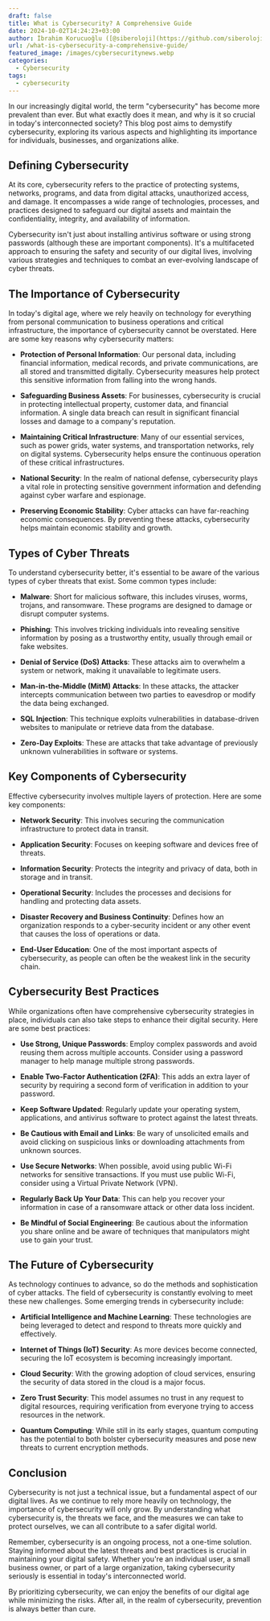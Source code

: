```yaml
---
draft: false
title: What is Cybersecurity? A Comprehensive Guide
date: 2024-10-02T14:24:23+03:00
author: İbrahim Korucuoğlu ([@siberoloji](https://github.com/siberoloji))
url: /what-is-cybersecurity-a-comprehensive-guide/
featured_image: /images/cybersecuritynews.webp
categories:
  - Cybersecurity
tags:
  - cybersecurity
---
```



In our increasingly digital world, the term "cybersecurity" has become more prevalent than ever. But what exactly does it mean, and why is it so crucial in today's interconnected society? This blog post aims to demystify cybersecurity, exploring its various aspects and highlighting its importance for individuals, businesses, and organizations alike.



## Defining Cybersecurity



At its core, cybersecurity refers to the practice of protecting systems, networks, programs, and data from digital attacks, unauthorized access, and damage. It encompasses a wide range of technologies, processes, and practices designed to safeguard our digital assets and maintain the confidentiality, integrity, and availability of information.



Cybersecurity isn't just about installing antivirus software or using strong passwords (although these are important components). It's a multifaceted approach to ensuring the safety and security of our digital lives, involving various strategies and techniques to combat an ever-evolving landscape of cyber threats.



## The Importance of Cybersecurity



In today's digital age, where we rely heavily on technology for everything from personal communication to business operations and critical infrastructure, the importance of cybersecurity cannot be overstated. Here are some key reasons why cybersecurity matters:


* **Protection of Personal Information**: Our personal data, including financial information, medical records, and private communications, are all stored and transmitted digitally. Cybersecurity measures help protect this sensitive information from falling into the wrong hands.

* **Safeguarding Business Assets**: For businesses, cybersecurity is crucial in protecting intellectual property, customer data, and financial information. A single data breach can result in significant financial losses and damage to a company's reputation.

* **Maintaining Critical Infrastructure**: Many of our essential services, such as power grids, water systems, and transportation networks, rely on digital systems. Cybersecurity helps ensure the continuous operation of these critical infrastructures.

* **National Security**: In the realm of national defense, cybersecurity plays a vital role in protecting sensitive government information and defending against cyber warfare and espionage.

* **Preserving Economic Stability**: Cyber attacks can have far-reaching economic consequences. By preventing these attacks, cybersecurity helps maintain economic stability and growth.
## Types of Cyber Threats



To understand cybersecurity better, it's essential to be aware of the various types of cyber threats that exist. Some common types include:


* **Malware**: Short for malicious software, this includes viruses, worms, trojans, and ransomware. These programs are designed to damage or disrupt computer systems.

* **Phishing**: This involves tricking individuals into revealing sensitive information by posing as a trustworthy entity, usually through email or fake websites.

* **Denial of Service (DoS) Attacks**: These attacks aim to overwhelm a system or network, making it unavailable to legitimate users.

* **Man-in-the-Middle (MitM) Attacks**: In these attacks, the attacker intercepts communication between two parties to eavesdrop or modify the data being exchanged.

* **SQL Injection**: This technique exploits vulnerabilities in database-driven websites to manipulate or retrieve data from the database.

* **Zero-Day Exploits**: These are attacks that take advantage of previously unknown vulnerabilities in software or systems.
## Key Components of Cybersecurity



Effective cybersecurity involves multiple layers of protection. Here are some key components:


* **Network Security**: This involves securing the communication infrastructure to protect data in transit.

* **Application Security**: Focuses on keeping software and devices free of threats.

* **Information Security**: Protects the integrity and privacy of data, both in storage and in transit.

* **Operational Security**: Includes the processes and decisions for handling and protecting data assets.

* **Disaster Recovery and Business Continuity**: Defines how an organization responds to a cyber-security incident or any other event that causes the loss of operations or data.

* **End-User Education**: One of the most important aspects of cybersecurity, as people can often be the weakest link in the security chain.
## Cybersecurity Best Practices



While organizations often have comprehensive cybersecurity strategies in place, individuals can also take steps to enhance their digital security. Here are some best practices:


* **Use Strong, Unique Passwords**: Employ complex passwords and avoid reusing them across multiple accounts. Consider using a password manager to help manage multiple strong passwords.

* **Enable Two-Factor Authentication (2FA)**: This adds an extra layer of security by requiring a second form of verification in addition to your password.

* **Keep Software Updated**: Regularly update your operating system, applications, and antivirus software to protect against the latest threats.

* **Be Cautious with Email and Links**: Be wary of unsolicited emails and avoid clicking on suspicious links or downloading attachments from unknown sources.

* **Use Secure Networks**: When possible, avoid using public Wi-Fi networks for sensitive transactions. If you must use public Wi-Fi, consider using a Virtual Private Network (VPN).

* **Regularly Back Up Your Data**: This can help you recover your information in case of a ransomware attack or other data loss incident.

* **Be Mindful of Social Engineering**: Be cautious about the information you share online and be aware of techniques that manipulators might use to gain your trust.
## The Future of Cybersecurity



As technology continues to advance, so do the methods and sophistication of cyber attacks. The field of cybersecurity is constantly evolving to meet these new challenges. Some emerging trends in cybersecurity include:


* **Artificial Intelligence and Machine Learning**: These technologies are being leveraged to detect and respond to threats more quickly and effectively.

* **Internet of Things (IoT) Security**: As more devices become connected, securing the IoT ecosystem is becoming increasingly important.

* **Cloud Security**: With the growing adoption of cloud services, ensuring the security of data stored in the cloud is a major focus.

* **Zero Trust Security**: This model assumes no trust in any request to digital resources, requiring verification from everyone trying to access resources in the network.

* **Quantum Computing**: While still in its early stages, quantum computing has the potential to both bolster cybersecurity measures and pose new threats to current encryption methods.
## Conclusion



Cybersecurity is not just a technical issue, but a fundamental aspect of our digital lives. As we continue to rely more heavily on technology, the importance of cybersecurity will only grow. By understanding what cybersecurity is, the threats we face, and the measures we can take to protect ourselves, we can all contribute to a safer digital world.



Remember, cybersecurity is an ongoing process, not a one-time solution. Staying informed about the latest threats and best practices is crucial in maintaining your digital safety. Whether you're an individual user, a small business owner, or part of a large organization, taking cybersecurity seriously is essential in today's interconnected world.



By prioritizing cybersecurity, we can enjoy the benefits of our digital age while minimizing the risks. After all, in the realm of cybersecurity, prevention is always better than cure.
